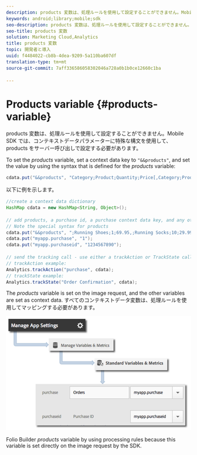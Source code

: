 ```yaml
---
description: products 変数は、処理ルールを使用して設定することができません。Mobile SDK では、コンテキストデータパラメーターに特殊な構文を使用して、products をサーバー呼び出しで設定する必要があります。
keywords: android;library;mobile;sdk
seo-description: products 変数は、処理ルールを使用して設定することができません。Mobile SDK では、コンテキストデータパラメーターに特殊な構文を使用して、products をサーバー呼び出しで設定する必要があります。
seo-title: products 変数
solution: Marketing Cloud,Analytics
title: products 変数
topic: 開発者と導入
uuid: f4484022-cb8b-4dea-9209-5a110ba607df
translation-type: tm+mt
source-git-commit: 7aff336586058302046a728a0b1b0ce12660c1ba

---
```



# Products variable {#products-variable}

products 変数は、処理ルールを使用して設定することができません。Mobile SDK では、コンテキストデータパラメーターに特殊な構文を使用して、products をサーバー呼び出しで設定する必要があります。

To set the *products* variable, set a context data key to `"&&products"`, and set the value by using the syntax that is defined for the *products* variable:

```java
cdata.put("&&products", "Category;Product;Quantity;Price[,Category;Product;Quantity;Price]");
```

以下に例を示します。

```java
//create a context data dictionary 
HashMap cdata = new HashMap<String, Object>(); 
 
// add products, a purchase id, a purchase context data key, and any other data you want to collect. 
// Note the special syntax for products 
cdata.put("&&products", ";Running Shoes;1;69.95,;Running Socks;10;29.99"); 
cdata.put("myapp.purchase", "1"); 
cdata.put("myapp.purchaseid", "1234567890"); 
 
// send the tracking call - use either a trackAction or TrackState call. 
// trackAction example: 
Analytics.trackAction("purchase", cdata); 
// trackState example: 
Analytics.trackState("Order Confirmation", cdata);
```

The *products* variable is set on the image request, and the other variables are set as context data. すべてのコンテキストデータ変数は、処理ルールを使用してマッピングする必要があります。

![](assets/map-products.png)

Folio Builder *products* variable by using processing rules because this variable is set directly on the image request by the SDK.
